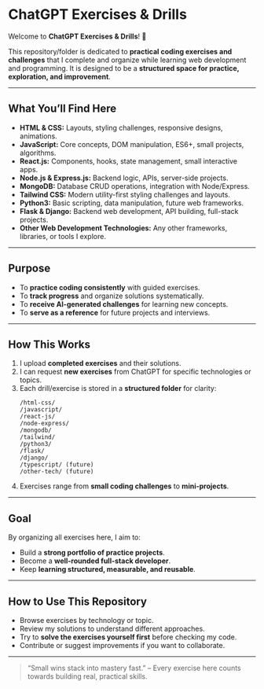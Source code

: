 # ChatGPT Exercises & Drills

Welcome to **ChatGPT Exercises & Drills**! 🚀

This repository/folder is dedicated to **practical coding exercises and challenges** that I complete and organize while learning web development and programming. It is designed to be a **structured space for practice, exploration, and improvement**.

---

## **What You’ll Find Here**
- **HTML & CSS:** Layouts, styling challenges, responsive designs, animations.
- **JavaScript:** Core concepts, DOM manipulation, ES6+, small projects, algorithms.
- **React.js:** Components, hooks, state management, small interactive apps.
- **Node.js & Express.js:** Backend logic, APIs, server-side projects.
- **MongoDB:** Database CRUD operations, integration with Node/Express.
- **Tailwind CSS:** Modern utility-first styling challenges and layouts.
- **Python3:** Basic scripting, data manipulation, future web frameworks.
- **Flask & Django:** Backend web development, API building, full-stack projects.
- **Other Web Development Technologies:** Any other frameworks, libraries, or tools I explore.

---

## **Purpose**
- To **practice coding consistently** with guided exercises.
- To **track progress** and organize solutions systematically.
- To **receive AI-generated challenges** for learning new concepts.
- To **serve as a reference** for future projects and interviews.

---

## **How This Works**
1. I upload **completed exercises** and their solutions.
2. I can request **new exercises** from ChatGPT for specific technologies or topics.
3. Each drill/exercise is stored in a **structured folder** for clarity:
    ```
    /html-css/
    /javascript/
    /react-js/
    /node-express/
    /mongodb/
    /tailwind/
    /python3/
    /flask/
    /django/
    /typescript/ (future)
    /other-tech/ (future)
    ```
4. Exercises range from **small coding challenges** to **mini-projects**.

---

## **Goal**
By organizing all exercises here, I aim to:
- Build a **strong portfolio of practice projects**.
- Become a **well-rounded full-stack developer**.
- Keep **learning structured, measurable, and reusable**.

---

## **How to Use This Repository**
- Browse exercises by technology or topic.
- Review my solutions to understand different approaches.
- Try to **solve the exercises yourself first** before checking my code.
- Contribute or suggest improvements if you want to collaborate.

---

> “Small wins stack into mastery fast.” – Every exercise here counts towards building real, practical skills.
